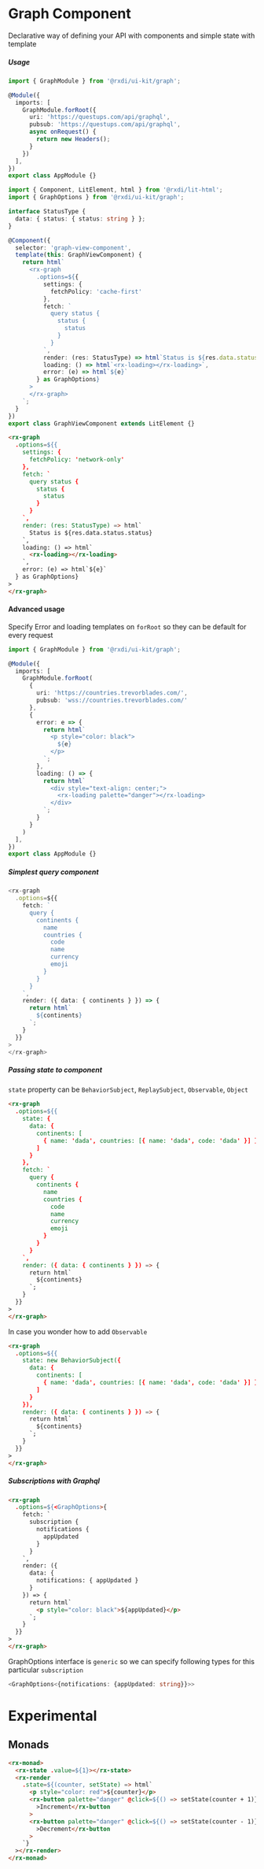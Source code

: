 
# Graph Component

Declarative way of defining your API with components and simple state with template

##### Usage

```typescript
import { GraphModule } from '@rxdi/ui-kit/graph';

@Module({
  imports: [
    GraphModule.forRoot({
      uri: 'https://questups.com/api/graphql',
      pubsub: 'https://questups.com/api/graphql',
      async onRequest() {
        return new Headers();
      }
    })
  ],
})
export class AppModule {}
```


```typescript
import { Component, LitElement, html } from '@rxdi/lit-html';
import { GraphOptions } from '@rxdi/ui-kit/graph';

interface StatusType {
  data: { status: { status: string } };
}

@Component({
  selector: 'graph-view-component',
  template(this: GraphViewComponent) {
    return html`
      <rx-graph
        .options=${{
          settings: {
            fetchPolicy: 'cache-first'
          },
          fetch: `
            query status {
              status {
                status
              }
            }
          `,
          render: (res: StatusType) => html`Status is ${res.data.status.status}`,
          loading: () => html`<rx-loading></rx-loading>`,
          error: (e) => html`${e}`
        } as GraphOptions}
      >
      </rx-graph>
    `;
  }
})
export class GraphViewComponent extends LitElement {}
```

```html
<rx-graph
  .options=${{
    settings: {
      fetchPolicy: 'network-only'
    },
    fetch: `
      query status {
        status {
          status
        }
      }
    `,
    render: (res: StatusType) => html`
      Status is ${res.data.status.status}
    `,
    loading: () => html`
      <rx-loading></rx-loading>
    `,
    error: (e) => html`${e}`
  } as GraphOptions}
>
</rx-graph>
```



#### Advanced usage

Specify Error and loading templates on `forRoot` so they can be default for every request

```typescript
import { GraphModule } from '@rxdi/ui-kit/graph';

@Module({
  imports: [
    GraphModule.forRoot(
      {
        uri: 'https://countries.trevorblades.com/',
        pubsub: 'wss://countries.trevorblades.com/'
      },
      {
        error: e => {
          return html`
            <p style="color: black">
              ${e}
            </p>
          `;
        },
        loading: () => {
          return html`
            <div style="text-align: center;">
              <rx-loading palette="danger"></rx-loading>
            </div>
          `;
        }
      }
    )
  ],
})
export class AppModule {}
```




##### Simplest query component

```typescript
<rx-graph
  .options=${{
    fetch: `
      query {
        continents {
          name
          countries {
            code
            name
            currency
            emoji
          }
        }
      }
    `,
    render: ({ data: { continents } }) => {
      return html`
        ${continents}
      `;
    }
  }}
>
</rx-graph>
```



##### Passing state to component

`state` property can be `BehaviorSubject`, `ReplaySubject`, `Observable`, `Object`

```html
<rx-graph
  .options=${{
    state: {
      data: {
        continents: [
          { name: 'dada', countries: [{ name: 'dada', code: 'dada' }] }
        ]
      }
    },
    fetch: `
      query {
        continents {
          name
          countries {
            code
            name
            currency
            emoji
          }
        }
      }
    `,
    render: ({ data: { continents } }) => {
      return html`
        ${continents}
      `;
    }
  }}
>
</rx-graph>
```


In case you wonder how to add `Observable`

```html
<rx-graph
  .options=${{
    state: new BehaviorSubject({
      data: {
        continents: [
          { name: 'dada', countries: [{ name: 'dada', code: 'dada' }] }
        ]
      }
    }),
    render: ({ data: { continents } }) => {
      return html`
        ${continents}
      `;
    }
  }}
>
</rx-graph>
```



##### Subscriptions with Graphql

```html
<rx-graph
  .options=${<GraphOptions>{
    fetch: `
      subscription {
        notifications {
          appUpdated
        }
      }
    `,
    render: ({
      data: {
        notifications: { appUpdated }
      }
    }) => {
      return html`
        <p style="color: black">${appUpdated}</p>
      `;
    }
  }}
>
</rx-graph>
```

GraphOptions interface is `generic` so we can specify following types for this particular `subscription`

```typescript
<GraphOptions<{notifications: {appUpdated: string}}>>
```



# Experimental

## Monads

```html
<rx-monad>
  <rx-state .value=${1}></rx-state>
  <rx-render
    .state=${(counter, setState) => html`
      <p style="color: red">${counter}</p>
      <rx-button palette="danger" @click=${() => setState(counter + 1)}
        >Increment</rx-button
      >
      <rx-button palette="danger" @click=${() => setState(counter - 1)}
        >Decrement</rx-button
      >
    `}
  ></rx-render>
</rx-monad>
```